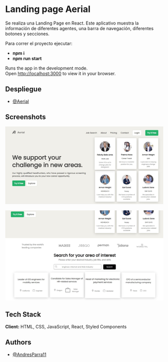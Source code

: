 
# Landing page Aerial

Se realiza una Landing Page en React. Este aplicativo muestra la información de diferentes agentes, una barra de navegación, diferentes botones y secciones. 

Para correr el proyecto ejecutar:
- **npm i**
- **npm run start**

Runs the app in the development mode.\
Open [http://localhost:3000](http://localhost:3000) to view it in your browser.

## Despliegue

- [@Aerial](https://andresparra11.github.io/LandingPageAerial/)

## Screenshots

![App Screenshot1](https://raw.githubusercontent.com/AndresParra11/LandingPageAerial/main/src/assets/screenshots/Captura1.JPG)
&nbsp;
![App Screenshot2](https://raw.githubusercontent.com/AndresParra11/LandingPageAerial/main/src/assets/screenshots/Captura2.JPG)



## Tech Stack

**Client:** HTML, CSS, JavaScript, React, Styled Components

## Authors

- [@AndresParra11](https://github.com/AndresParra11)
